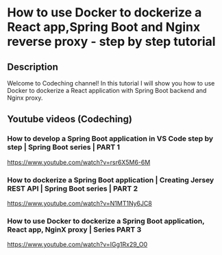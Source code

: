 # How to use Docker to dockerize a React app,Spring Boot and Nginx reverse proxy - step by step tutorial

## Description

Welcome to Codeching channel! In this tutorial I will show you how to use Docker to dockerize a React application with Spring Boot backend and Nginx proxy.

## Youtube videos (Codeching)

### How to develop a Spring Boot application in VS Code step by step | Spring Boot series  | PART 1

<https://www.youtube.com/watch?v=rsr6X5M6-6M>

### How to dockerize a Spring Boot application | Creating Jersey REST API  | Spring Boot series | PART 2

<https://www.youtube.com/watch?v=N1MT1Ny6JC8>

### How to use Docker to dockerize a Spring Boot application, React app, NginX proxy | Series PART 3

<https://www.youtube.com/watch?v=IGg1Rx29_O0>
